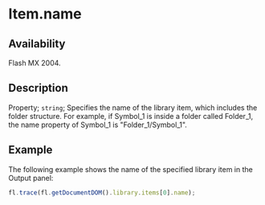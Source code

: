 # Item.name

## Availability

Flash MX 2004.

## Description

Property; `string`; Specifies the name of the library item, which includes the folder structure. For example, if Symbol\_1 is inside a folder called Folder\_1, the name property of Symbol\_1 is "Folder\_1/Symbol\_1".

## Example

The following example shows the name of the specified library item in the Output panel:

```javascript
fl.trace(fl.getDocumentDOM().library.items[0].name);
```
